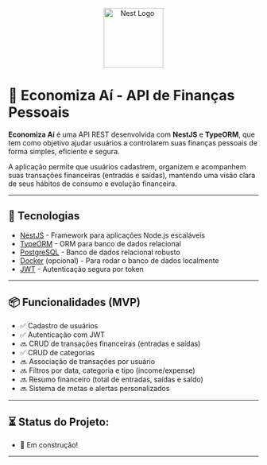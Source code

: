<p align="center">
  <a href="http://nestjs.com/" target="blank"><img src="https://nestjs.com/img/logo-small.svg" width="120" alt="Nest Logo" /></a>
</p>

# 💸 Economiza Aí - API de Finanças Pessoais

**Economiza Aí** é uma API REST desenvolvida com **NestJS** e **TypeORM**, que tem como objetivo ajudar usuários a controlarem suas finanças pessoais de forma simples, eficiente e segura.

A aplicação permite que usuários cadastrem, organizem e acompanhem suas transações financeiras (entradas e saídas), mantendo uma visão clara de seus hábitos de consumo e evolução financeira.

---

## 🚀 Tecnologias

- [NestJS](https://nestjs.com/) - Framework para aplicações Node.js escaláveis
- [TypeORM](https://typeorm.io/) - ORM para banco de dados relacional
- [PostgreSQL](https://www.postgresql.org/) - Banco de dados relacional robusto
- [Docker](https://www.docker.com/) (opcional) - Para rodar o banco de dados localmente
- [JWT](https://jwt.io/) - Autenticação segura por token

---

## 📦 Funcionalidades (MVP)

- ✅ Cadastro de usuários
- ✅ Autenticação com JWT
- 🔜 CRUD de transações financeiras (entradas e saídas)
- ✅ CRUD de categorias
- 🔜 Associação de transações por usuário
- 🔜 Filtros por data, categoria e tipo (income/expense)
- 🔜 Resumo financeiro (total de entradas, saídas e saldo)
- 🔜 Sistema de metas e alertas personalizados

---

## ⏳ Status do Projeto:
- 🚧 Em construção!

---
